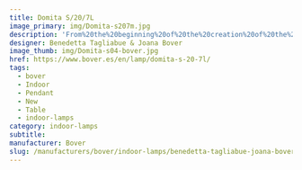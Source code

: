 ```yaml
---
title: Domita S/20/7L
image_primary: img/Domita-s207m.jpg
description: 'From%20the%20beginning%20of%20the%20creation%20of%20the%20Dome%2C%20we%20knew%20that%20sooner%20or%20later%20we%20should%20expand%20the%20collection%20with%20smaller%20versions%20that%20allow%20us%20to%20create%20lighter%20spaces.%20Under%20these%20premises%20were%20born%20the%20Domitas%2C%20lamps%20made%20with%20thin%20wooden%20slats%20that%20converge%20between%20them%2C%20forming%20a%20small%20dome%20that%20keeps%20inside%20the%20LED%20source.%0A%0A%0A%0A'
designer: Benedetta Tagliabue & Joana Bover
image_thumb: img/Domita-s04-bover.jpg
href: https://www.bover.es/en/lamp/domita-s-20-7l/
tags:
  - bover
  - Indoor
  - Pendant
  - New
  - Table
  - indoor-lamps
category: indoor-lamps
subtitle:
manufacturer: Bover
slug: /manufacturers/bover/indoor-lamps/benedetta-tagliabue-joana-bover-domita-s-20-7-l
---
```

